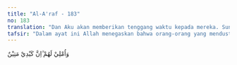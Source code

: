 ```yaml
---
title: "Al-A'raf - 183"
no: 183
translation: "Dan Aku akan memberikan tenggang waktu kepada mereka. Sungguh, rencana-Ku sangat teguh."
tafsir: "Dalam ayat ini Allah menegaskan bahwa orang-orang yang mendustakan lambat laun menerima azab. Karena Allah membiarkan mereka berumur panjang, hidup makmur, dan mampu berperang, bukanlah lantaran Allah mengasihi mereka, tetapi sebagai tipuan terhadap mereka. Dengan kemewahan dan kekuatan yang mereka miliki, mereka berlarut-larut dalam kezaliman, mereka tidak memiliki norma moral, kecuali norma-norma yang sesuai dengan hawa nafsu mereka. Mereka adalah orang-orang yang mendustakan agama, dan orang-orang yang kafir terhadap Allah. Dalam sejarah umat manusia, baik orang seorang atau sebagai bangsa jika berlaku zalim dan aniaya, akhir kezaliman itu adalah kehancuran bagi mereka sendiri. Allah swt berfirman:\n\n\"Maka biarkanlah mereka dalam kesesatannya sampai waktu yang ditentukan. Apakah mereka mengira bahwa Kami memberikan harta dan anak-anak kepada mereka itu (berarti bahwa), Kami segera memberikan kebaikan-kebaikan kepada mereka? (Tidak), tetapi mereka tidak menyadarinya.\" (al-Muminun/23: 54-55-56)\n\nRasulullah saw, bersabda:\n\n\"Sesungguhnya Allah swt memberi tangguh (tidak segera menimpakan azab) bagi orang yang zalim, tetapi bilamana Allah swt mengazabnya, Allah tidak akan membiarkannya lepas\". (Riwayat al-Bukhari dan Muslim dari Abu Musa)"
---
```


وَاُمْلِيْ لَهُمْ ۗاِنَّ كَيْدِيْ مَتِيْنٌ
